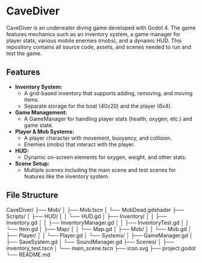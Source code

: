 # CaveDiver

CaveDiver is an underwater diving game developed with Godot 4. The game features mechanics such as an inventory system, a game manager for player stats, various mobile enemies (mobs), and a dynamic HUD. This repository contains all source code, assets, and scenes needed to run and test the game.

## Features

- **Inventory System:**  
  - A grid-based inventory that supports adding, removing, and moving items.
  - Separate storage for the boat (40x20) and the player (6x4).
- **Game Management:**  
  - A GameManager for handling player stats (health, oxygen, etc.) and game state.
- **Player & Mob Systems:**  
  - A player character with movement, buoyancy, and collision.
  - Enemies (mobs) that interact with the player.
- **HUD:**  
  - Dynamic on-screen elements for oxygen, weight, and other stats.
- **Scene Setup:**  
  - Multiple scenes including the main scene and test scenes for features like the inventory system.

## File Structure
CaveDiver/
├── Mob/
│   ├── Mob.tscn
│   └── MobDead.gdshader
├── Scripts/
│   ├── HUD/
│   │   └── HUD.gd
│   ├── Inventory/
│   │   ├── Inventory.gd
│   │   ├── InventoryManager.gd
│   │   ├── InventoryTest.gd
│   │   └── Item.gd
│   ├── Map/
│   │   └── Map.gd
│   ├── Mob/
│   │   └── Mob.gd
│   ├── Player/
│   │   └── Player.gd
│   └── Systems/
│       ├── GameManager.gd
│       ├── SaveSystem.gd
│       └── SoundManager.gd
├── Scenes/
│   ├── inventory_test.tscn
│   └── main_scene.tscn
├── icon.svg
├── project.godot
└── README.md

